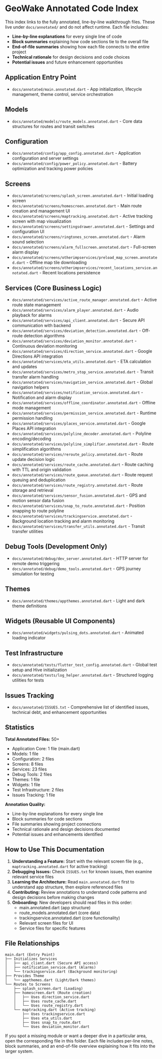 # GeoWake Annotated Code Index

This index links to the fully annotated, line-by-line walkthrough files. These live under `docs/annotated/` and do not affect runtime. Each file includes:
- **Line-by-line explanations** for every single line of code
- **Block summaries** explaining how code sections tie to the overall file
- **End-of-file summaries** showing how each file connects to the entire project
- **Technical rationale** for design decisions and code choices
- **Potential issues** and future enhancement opportunities

## Application Entry Point
- `docs/annotated/main.annotated.dart` - App initialization, lifecycle management, theme control, service orchestration

## Models
- `docs/annotated/models/route_models.annotated.dart` - Core data structures for routes and transit switches

## Configuration
- `docs/annotated/config/app_config.annotated.dart` - Application configuration and server settings
- `docs/annotated/config/power_policy.annotated.dart` - Battery optimization and tracking power policies

## Screens
- `docs/annotated/screens/splash_screen.annotated.dart` - Initial loading screen
- `docs/annotated/screens/homescreen.annotated.dart` - Main route creation and management UI
- `docs/annotated/screens/maptracking.annotated.dart` - Active tracking screen with map visualization
- `docs/annotated/screens/settingsdrawer.annotated.dart` - Settings and configuration UI
- `docs/annotated/screens/ringtones_screen.annotated.dart` - Alarm sound selection
- `docs/annotated/screens/alarm_fullscreen.annotated.dart` - Full-screen alarm display
- `docs/annotated/screens/otherimpservices/preload_map_screen.annotated.dart` - Offline map tile downloading
- `docs/annotated/screens/otherimpservices/recent_locations_service.annotated.dart` - Recent locations persistence

## Services (Core Business Logic)
- `docs/annotated/services/active_route_manager.annotated.dart` - Active route state management
- `docs/annotated/services/alarm_player.annotated.dart` - Audio playback for alarms
- `docs/annotated/services/api_client.annotated.dart` - Secure API communication with backend
- `docs/annotated/services/deviation_detection.annotated.dart` - Off-route detection algorithms
- `docs/annotated/services/deviation_monitor.annotated.dart` - Continuous deviation monitoring
- `docs/annotated/services/direction_service.annotated.dart` - Google Directions API integration
- `docs/annotated/services/eta_utils.annotated.dart` - ETA calculation and updates
- `docs/annotated/services/metro_stop_service.annotated.dart` - Transit transfer alarm handling
- `docs/annotated/services/navigation_service.annotated.dart` - Global navigation helpers
- `docs/annotated/services/notification_service.annotated.dart` - Notification and alarm display
- `docs/annotated/services/offline_coordinator.annotated.dart` - Offline mode management
- `docs/annotated/services/permission_service.annotated.dart` - Runtime permission handling
- `docs/annotated/services/places_service.annotated.dart` - Google Places API integration
- `docs/annotated/services/polyline_decoder.annotated.dart` - Polyline encoding/decoding
- `docs/annotated/services/polyline_simplifier.annotated.dart` - Route simplification algorithms
- `docs/annotated/services/reroute_policy.annotated.dart` - Route update decision logic
- `docs/annotated/services/route_cache.annotated.dart` - Route caching with TTL and origin validation
- `docs/annotated/services/route_queue.annotated.dart` - Route request queuing and deduplication
- `docs/annotated/services/route_registry.annotated.dart` - Route storage and retrieval
- `docs/annotated/services/sensor_fusion.annotated.dart` - GPS and motion sensor data fusion
- `docs/annotated/services/snap_to_route.annotated.dart` - Position snapping to route polyline
- `docs/annotated/services/trackingservice.annotated.dart` - Background location tracking and alarm monitoring
- `docs/annotated/services/transfer_utils.annotated.dart` - Transit transfer utilities

## Debug Tools (Development Only)
- `docs/annotated/debug/dev_server.annotated.dart` - HTTP server for remote demo triggering
- `docs/annotated/debug/demo_tools.annotated.dart` - GPS journey simulation for testing

## Themes
- `docs/annotated/themes/appthemes.annotated.dart` - Light and dark theme definitions

## Widgets (Reusable UI Components)
- `docs/annotated/widgets/pulsing_dots.annotated.dart` - Animated loading indicator

## Test Infrastructure
- `docs/annotated/tests/flutter_test_config.annotated.dart` - Global test setup and Hive initialization
- `docs/annotated/tests/log_helper.annotated.dart` - Structured logging utilities for tests

## Issues Tracking
- `docs/annotated/ISSUES.txt` - Comprehensive list of identified issues, technical debt, and enhancement opportunities

## Statistics

**Total Annotated Files:** 50+
- Application Core: 1 file (main.dart)
- Models: 1 file
- Configuration: 2 files
- Screens: 8 files
- Services: 23 files
- Debug Tools: 2 files
- Themes: 1 file
- Widgets: 1 file
- Test Infrastructure: 2 files
- Issues Tracking: 1 file

**Annotation Quality:**
- Line-by-line explanations for every single line
- Block summaries for code sections
- File summaries showing project connections
- Technical rationale and design decisions documented
- Potential issues and enhancements identified

## How to Use This Documentation

1. **Understanding a Feature:** Start with the relevant screen file (e.g., `maptracking.annotated.dart` for active tracking)
2. **Debugging Issues:** Check `ISSUES.txt` for known issues, then examine relevant service files
3. **Learning the Architecture:** Read `main.annotated.dart` first to understand app structure, then explore referenced files
4. **Contributing:** Review annotations to understand code patterns and design decisions before making changes
5. **Onboarding:** New developers should read files in this order:
   - main.annotated.dart (app structure)
   - route_models.annotated.dart (core data)
   - trackingservice.annotated.dart (core functionality)
   - Relevant screen files for UI
   - Service files for specific features

## File Relationships

```
main.dart (Entry Point)
├── Initializes Services
│   ├── api_client.dart (Secure API access)
│   ├── notification_service.dart (Alarms)
│   └── trackingservice.dart (Background monitoring)
├── Provides Theme
│   └── appthemes.dart (Light/Dark themes)
└── Routes to Screens
    ├── splash_screen.dart (Loading)
    ├── homescreen.dart (Route creation)
    │   ├── Uses direction_service.dart
    │   ├── Uses route_cache.dart
    │   └── Uses route_registry.dart
    └── maptracking.dart (Active tracking)
        ├── Uses trackingservice.dart
        ├── Uses eta_utils.dart
        ├── Uses snap_to_route.dart
        └── Uses deviation_monitor.dart
```

If you spot a missing module or want a deeper dive in a particular area, open the corresponding file in this folder. Each file includes per-line notes, block summaries, and an end-of-file overview explaining how it fits into the larger system.

